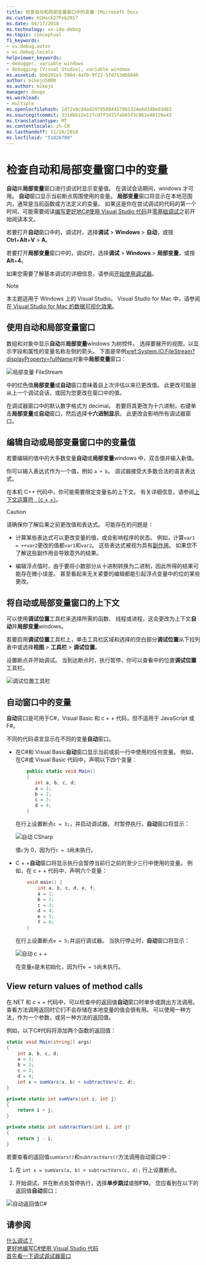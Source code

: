 ```yaml
---
title: 检查自动和局部变量窗口中的变量 |Microsoft Docs
ms.custom: H1Hack27Feb2017
ms.date: 04/17/2018
ms.technology: vs-ide-debug
ms.topic: conceptual
f1_keywords:
- vs.debug.autos
- vs.debug.locals
helpviewer_keywords:
- debugger, variable windows
- debugging [Visual Studio], variable windows
ms.assetid: bb6291e1-596d-4af0-9f22-5fd713d6b84b
author: mikejo5000
ms.author: mikejo
manager: douge
ms.workload:
- multiple
ms.openlocfilehash: 1d72a9cd4ad29785884417881324e6d348e03d83
ms.sourcegitcommit: 331dbb12e11fcd7f5d15fab05f3c861e48126e43
ms.translationtype: MT
ms.contentlocale: zh-CN
ms.lasthandoff: 11/16/2018
ms.locfileid: "51826700"
---
```

# <a name="inspect-variables-in-the-autos-and-locals-windows"></a>检查自动和局部变量窗口中的变量

**自动**并**局部变量**窗口进行调试时显示变量值。 在调试会话期间，windows 才可用。 **自动**窗口显示当前断点周围使用的变量。 **局部变量**窗口将显示在本地范围内，通常是当前函数或方法定义的变量。 如果这是你在尝试调试的代码的第一个时间，可能需要阅读[编写更好地C#使用 Visual Studio 代码](../debugger/write-better-code-with-visual-studio.md)并[零基础调试](../debugger/debugging-absolute-beginners.md)之前开始阅读本文。
  
若要打开**自动**窗口中的，调试时，选择**调试** > **Windows** > **自动**，或按**Ctrl**+**Alt**+**V** > **A**。  

若要打开**局部变量**窗口中的，调试时，选择**调试** > **Windows** > **局部变量**，或按**Alt**+**4**。

如果您需要了解基本调试的详细信息，请参阅[开始使用调试器](../debugger/getting-started-with-the-debugger.md)。

> [!NOTE]
> 本主题适用于 Windows 上的 Visual Studio。 Visual Studio for Mac 中，请参阅[在 Visual Studio for Mac 的数据可视化效果](/visualstudio/mac/data-visualizations)。

## <a name="use-the-autos-and-locals-windows"></a>使用自动和局部变量窗口

数组和对象中显示**自动**并**局部变量**windows 为树控件。 选择要展开的视图，以显示字段和属性的变量名称左侧的箭头。 下面是举例<xref:System.IO.FileStream?displayProperty=fullName>对象中**局部变量**窗口：

![局部变量 FileStream](../debugger/media/locals-filestream.png "局部变量 FileStream")

中的红色值**局部变量**或**自动**窗口意味着自上次评估以来已更改值。 此更改可能是从上一个调试会话，或因为您更改在窗口中的值。

在调试器窗口中的默认数字格式为 decimal。 若要将其更改为十六进制，右键单击**局部变量**或**自动**窗口，然后选择**十六进制显示**。 此更改会影响所有调试器窗口。

## <a name="edit-variable-values-in-the-autos-or-locals-window"></a>编辑自动或局部变量窗口中的变量值

若要编辑的值中的大多数变量**自动**或**局部变量**windows 中，双击值并输入新值。

你可以输入表达式作为一个值，例如 `a + b`。 调试器接受大多数合法的语言表达式。

在本机 C++ 代码中，你可能需要限定变量名的上下文。 有关详细信息，请参阅[上下文运算符 （c + +）](../debugger/context-operator-cpp.md)。

>[!CAUTION]
>请确保你了解后果之前更改值和表达式。 可能存在的问题是：
>
>-   计算某些表达式可以更改变量的值，或会影响程序的状态。 例如，计算`var1 = ++var2`更改的值都`var1`和`var2`。 这些表达式被视为具有[副作用](https://en.wikipedia.org/wiki/Side_effect_\(computer_science\))。 如果您不了解这些副作用会导致意外的结果。
>
>-   编辑浮点值时，由于要将小数部分从十进制转换为二进制，因此所得的结果可能存在微小误差。 甚至看起来无关紧要的编辑都能引起浮点变量中的位的某些更改。

## <a name="change-the-context-for-the-autos-or-locals-window"></a>将自动或局部变量窗口的上下文

可以使用**调试位置**工具栏来选择所需的函数、 线程或进程，这会更改为上下文**自动**并**局部变量**windows。

若要启用**调试位置**工具栏上，单击工具栏区域和选择的空白部分**调试位置**从下拉列表中或选择**视图** >  **工具栏** > **调试位置**。

设置断点并开始调试。 当到达断点时，执行暂停，你可以查看中的位置**调试位置**工具栏。

![调试位置工具栏](../debugger/media/debuglocationtoolbar.png "调试位置工具栏")

## <a name="bkmk_whatvariables"></a> 自动窗口中的变量

 **自动**窗口是可用于C#，Visual Basic 和 c + + 代码，但不适用于 JavaScript 或F#。

 不同的代码语言显示在不同的变量**自动**窗口。

 - 在C#和 Visual Basic**自动**窗口显示当前或前一行中使用的任何变量。 例如，在C#或 Visual Basic 代码中，声明以下四个变量：

   ```csharp
       public static void Main()
       {
          int a, b, c, d;
          a = 1;
          b = 2;
          c = 3;
          d = 4;
       }
   ```

   在行上设置断点`c = 3;`，并启动调试器。 时暂停执行，**自动**窗口将显示：

   ![自动 CSharp](../debugger/media/autos-csharp.png "自动 CSharp")

   值`c`为 0，因为行`c = 3`尚未执行。

 - C + +**自动**窗口将显示执行会暂停当前行之前的至少三行中使用的变量。 例如，在 c + + 代码中，声明六个变量：

   ```C++
       void main() {
           int a, b, c, d, e, f;
           a = 1;
           b = 2;
           c = 3;
           d = 4;
           e = 5;
           f = 6;
       }
   ```

    在行上设置断点`e = 5;`并运行调试器。 当执行停止时，**自动**窗口将显示：

    ![自动 c + +](../debugger/media/autos-cplus.png "自动 c + +")

    在变量`e`是未初始化，因为行`e = 5`尚未执行。

##  <a name="bkmk_returnValue"></a> View return values of method calls
 在.NET 和 c + + 代码中，可以检查中的返回值**自动**窗口时单步或跳出方法调用。 查看方法调用返回时它们不会存储在本地变量的值会很有用。 可以使用一种方法，作为一个参数，或另一种方法的返回值。

 例如，以下C#代码将添加两个函数的返回值：

```csharp
static void Main(string[] args)
{
    int a, b, c, d;
    a = 1;
    b = 2;
    c = 3;
    d = 4;
    int x = sumVars(a, b) + subtractVars(c, d);
}

private static int sumVars(int i, int j)
{
    return i + j;
}

private static int subtractVars(int i, int j)
{
    return j - i;
}
```

若要查看的返回值`sumVars()`和`subtractVars()`方法调用自动窗口中：

1. 在 `int x = sumVars(a, b) + subtractVars(c, d);` 行上设置断点。  
   
1. 开始调试，并在断点处暂停执行，选择**单步跳过**或按**F10**。 您应看到在以下的返回值**自动**窗口：  
   
  ![自动返回值C# ](../debugger/media/autosreturnvaluecsharp2.png "自动返回值C#")  
  
## <a name="see-also"></a>请参阅  
 [什么调试？](../debugger/what-is-debugging.md)  
 [更好地编写C#使用 Visual Studio 代码](../debugger/write-better-code-with-visual-studio.md)  
 [首先看一下调试](../debugger/debugger-feature-tour.md)[调试器窗口](../debugger/debugger-windows.md)
